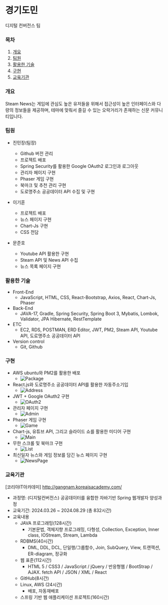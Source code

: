 # 경기도민
디지털 컨버전스 팀

### 목차
1. [개요](https://github.com/TheJimmyGod/Steampunk?tab=readme-ov-file#%EA%B0%9C%EC%9A%94)
2. [팀원](https://github.com/TheJimmyGod/Steampunk?tab=readme-ov-file#%EA%B5%AC%ED%98%84)
3. [활용한 기술](https://github.com/TheJimmyGod/Steampunk?tab=readme-ov-file#%ED%99%9C%EC%9A%A9%ED%95%9C-%EA%B8%B0%EC%88%A0)
4. [구현](https://github.com/TheJimmyGod/Steampunk?tab=readme-ov-file#%ED%99%9C%EC%9A%A9%ED%95%9C-%EA%B8%B0%EC%88%A0)
5. [교육기관](https://github.com/TheJimmyGod/Steampunk?tab=readme-ov-file#%ED%99%9C%EC%9A%A9%ED%95%9C-%EA%B8%B0%EC%88%A0)

### 개요
Steam News는 게임에 관심도 높은 유저들을 위해서 접근성이 높은 인터페이스와 다량의 정보들을 제공하며, 테마에 맞춰서 즐길 수 있는 오락거리가 존재하는 신문 커뮤니티입니다. 
### 팀원
- 진민장(팀장)
    - Github 버전 관리
    - 프로젝트 배포
    - Spring Security를 활용한 Google OAuth2 로그인과 로그아웃
    - 관리자 페이지 구현
    - Phaser 게임 구현
    - 북마크 및 추천 관리 구현
    - 도로명주소 공공데이터 API 수집 및 구현
      
- 이기훈
    - 프로젝트 배포
    - 뉴스 페이지 구현
    - Chart-Js 구현
    - CSS 전담
    
- 문준호
    - Youtube API 활용한 구현
    - Steam API 및 News API 수집
    - 뉴스 목록 페이지 구현
      
### 활용한 기술
- Front-End
  - JavaScript, HTML, CSS, React-Bootstrap, Axios, React, Chart-Js, Phaser
- Back-End
  - JAVA-17, Gradle, Spring Security, Spring Boot 3, Mybatis, Lombok, Validator, JPA Hibernate, RestTemplate
- ETC
  - EC2, RDS, POSTMAN, ERD Editor, JWT, PM2, Steam API, Youtube API, 도로명주소 공공데이터 API
- Version control
  - Git, Github
### 구현
- AWS ubuntu와 PM2를 활용한 배포
    - ![Package](Image/package.gif) 
- React.js와 도로명주소 공공데이터 API를 활용한 자동주소기입
    - ![Address](Image/address.gif)
- JWT + Google OAuth2 구현
    - ![OAuth2](Image/oauth2.gif)
- 관리자 페이지 구현
    - ![Admin](Image/admin.gif)
- Phaser 게임 구현
    - ![Game](Image/game.gif)
- Chart-js, 유튜브 API, 그리고 슬라이드 쇼를 활용한 미디어 구현
    - ![Main](Image/chart.gif)
- 무한 스크롤 및 북마크 구현
    - ![List](Image/list.gif)
- 최신일자 뉴스와 게임 정보를 담긴 뉴스 페이지 구현
    - ![NewsPage](Image/newspage.gif)

### 교육기관
[코리아IT아카데미] http://gangnam.koreaisacademy.com/
- 과정명: (디지털컨버전스) 공공데이터를 융합한 자바기반 Spring 웹개발자 양성과정
- 교육기간: 2024.03.26 ~ 2024.08.29 (총 832시간)
- 교육내용
  - JAVA 프로그래밍(128시간)
    - 기본문법, 객체지향 프로그래밍, 다형성, Collection, Exception, Inner class, IOStream, Stream, Lambda
  - RDBMS(40시간)
    - DML, DDL, DCL, 단일행/그룹함수, Join, SubQuery, View, 트랜잭션, ER-diagram, 정규화
  - 웹 표준(112시간)
    -  HTML 5 / CSS3 / JavaScript / jQuery / 반응형웹 / BootStrap / AJAX. fetch API / JSON / XML / React
  - GitHub(8시간)
  - Linux, AWS (24시간)
    - 배포, 자동재배포
  - 스프링 기반 웹 애플리케이션 프로젝트(160시간)
